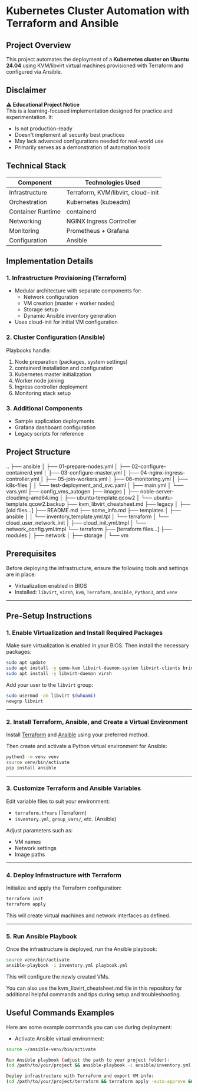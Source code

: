 # Kubernetes Cluster Automation with Terraform and Ansible

## Project Overview
This project automates the deployment of a **Kubernetes cluster on Ubuntu 24.04** using KVM/libvirt virtual machines provisioned with Terraform and configured via Ansible.

## Disclaimer
⚠️ **Educational Project Notice**  
This is a learning-focused implementation designed for practice and experimentation. It:
- Is not production-ready
- Doesn't implement all security best practices
- May lack advanced configurations needed for real-world use
- Primarily serves as a demonstration of automation tools

## Technical Stack
| Component       | Technologies Used                |
|-----------------|----------------------------------|
| Infrastructure  | Terraform, KVM/libvirt, cloud-init |
| Orchestration  | Kubernetes (kubeadm)             |
| Container Runtime | containerd                     |
| Networking      | NGINX Ingress Controller        |
| Monitoring      | Prometheus + Grafana            |
| Configuration   | Ansible                         |

## Implementation Details

### 1. Infrastructure Provisioning (Terraform)
- Modular architecture with separate components for:
  - Network configuration
  - VM creation (master + worker nodes)
  - Storage setup
  - Dynamic Ansible inventory generation
- Uses cloud-init for initial VM configuration

### 2. Cluster Configuration (Ansible)
Playbooks handle:
1. Node preparation (packages, system settings)
2. containerd installation and configuration
3. Kubernetes master initialization
4. Worker node joining
5. Ingress controller deployment
6. Monitoring stack setup

### 3. Additional Components
- Sample application deployments
- Grafana dashboard configuration
- Legacy scripts for reference

## Project Structure

..
├── ansible
│ ├── 01-prepare-nodes.yml
│ ├── 02-configure-containerd.yml
│ ├── 03-configure-master.yml
│ ├── 04-nginx-ingress-controller.yml
│ ├── 05-join-workers.yml
│ ├── 06-monitoring.yml
│ ├── k8s-files
│ │ └── test-deployment_and_svc.yaml
│ ├── main.yml
│ └── vars.yml
├── config_vms_autogen
├── images
│ ├── noble-server-cloudimg-amd64.img
│ ├── ubuntu-template.qcow2
│ └── ubuntu-template.qcow2.backup
├── kvm_libvirt_cheatsheet.md
├── legacy
│ ├── [old files...]
├── README.md
├── some_info.md
├── templates
│ ├── ansible
│ │ └── inventory_template.yml.tpl
│ └── terraform
│ └── cloud_user_network_init
│ ├── cloud_init.yml.tmpl
│ └── network_config.yml.tmpl
└── terraform
├── [terraform files...]
├── modules
│ ├── network
│ ├── storage
│ └── vm


## Prerequisites

Before deploying the infrastructure, ensure the following tools and settings are in place:

- Virtualization enabled in BIOS
- Installed: `libvirt`, `virsh`, `kvm`, `Terraform`, `Ansible`, `Python3`, and `venv`

---

## Pre-Setup Instructions

### 1. Enable Virtualization and Install Required Packages

Make sure virtualization is enabled in your BIOS. Then install the necessary packages:

```bash
sudo apt update
sudo apt install -y qemu-kvm libvirt-daemon-system libvirt-clients bridge-utils virt-manager
sudo apt install -y libvirt-daemon virsh
```

Add your user to the `libvirt` group:

```bash
sudo usermod -aG libvirt $(whoami)
newgrp libvirt
```

---

### 2. Install Terraform, Ansible, and Create a Virtual Environment

Install [Terraform](https://developer.hashicorp.com/terraform/downloads) and [Ansible](https://docs.ansible.com/) using your preferred method.

Then create and activate a Python virtual environment for Ansible:

```bash
python3 -m venv venv
source venv/bin/activate
pip install ansible
```

---

### 3. Customize Terraform and Ansible Variables

Edit variable files to suit your environment:

- `terraform.tfvars` (Terraform)
- `inventory.yml`, `group_vars/`, etc. (Ansible)

Adjust parameters such as:

- VM names
- Network settings
- Image paths

---

### 4. Deploy Infrastructure with Terraform

Initialize and apply the Terraform configuration:

```bash
terraform init
terraform apply
```

This will create virtual machines and network interfaces as defined.

---

### 5. Run Ansible Playbook

Once the infrastructure is deployed, run the Ansible playbook:

```bash
source venv/bin/activate
ansible-playbook -i inventory.yml playbook.yml
```

This will configure the newly created VMs.

You can also use the kvm_libvirt_cheatsheet.md file in this repository for additional helpful commands and tips during setup and troubleshooting.


## Useful Commands Examples

Here are some example commands you can use during deployment:

- Activate Ansible virtual environment:
```bash
source ~/ansible-venv/bin/activate

Run Ansible playbook (adjust the path to your project folder): 
(cd /path/to/your/project && ansible-playbook -i ansible/inventory.yml ansible/main.yml)

Deploy infrastructure with Terraform and export VM info:
(cd /path/to/your/project/terraform && terraform apply -auto-approve && terraform output -json VM_info > vm_info.json)
